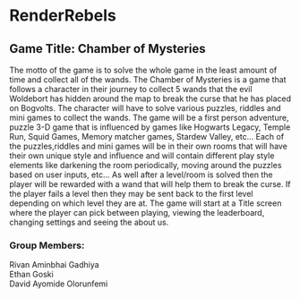 # RenderRebels
## Game Title: Chamber of Mysteries

The motto of the game is to solve the whole game in the least amount of time and collect all of the wands.
The Chamber of Mysteries is a game that follows a character in their journey to collect 5 wands that the evil Woldebort has hidden around the map to break the curse that he has placed on Bogvolts. The character will have to solve various puzzles, riddles and mini games to collect the wands. The game will be a first person adventure, puzzle 3-D game that is influenced by games like Hogwarts Legacy, Temple Run, Squid Games, Memory matcher games, Stardew Valley, etc... Each of the puzzles,riddles and mini games will be in their own rooms that will have their own unique style and influence and will contain different play style elements like darkening the room periodically, moving around the puzzles based on user inputs, etc... As well after a level/room is solved then the player will be rewarded with a wand that will help them to break the curse. If the player fails a level then they may be sent back to the first level depending on which level they are at. The game will start at a Title screen where the player can pick between playing, viewing the leaderboard, changing settings and seeing the about us.


### Group Members:
Rivan Aminbhai Gadhiya \
Ethan Goski \
David Ayomide Olorunfemi
